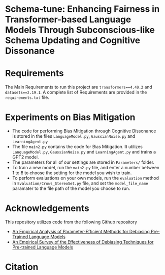 # Schema-tune: Enhancing Fairness in Transformer-based Language Models Through Subconscious-like Schema Updating and Cognitive Dissonance

# Requirements
The Main Requirements to run this project are `transformers==4.40.2` and `datasets==2.19.1`. A complete list of Requirements are provided in the `requirements.txt` file.
# Experiments on Bias Mitigation
- The code for performing Bias Mitigation through Cognitive Dissonance is stored in the files `LanguageModel.py`, `GaussianNoise.py` and `LearningAgent.py`
- The file `main2.py` contains the code for Bias Mitigation. It utilizes `LanguageModel.py`, `GaussianNoise.py` and `LearningAgent.py` and trains a GPT2 model.
- The parameters for all of our settings are stored in `Parameters/` folder.
- To train a new model, run the `main2.py` file, and enter a number between 1 to 8 to choose the setting for the model you wish to train.
- To perform evaluations on your own models, run the `evaluation` method in `Evaluation/Crows_StereoSet.py` file, and set the `model_file_name` paramater to the file path of the model you choose to run.
# Acknowledgements
This repository utilizes code from the following Github repository
- [An Empirical Analysis of Parameter-Efficient Methods for Debiasing Pre-Trained Language Models](https://github.com/x-zb/pedb?tab=readme-ov-file)
- [An Empirical Survey of the Effectiveness of Debiasing Techniques for Pre-trained Language Models](https://github.com/McGill-NLP/bias-bench)

# Citation
